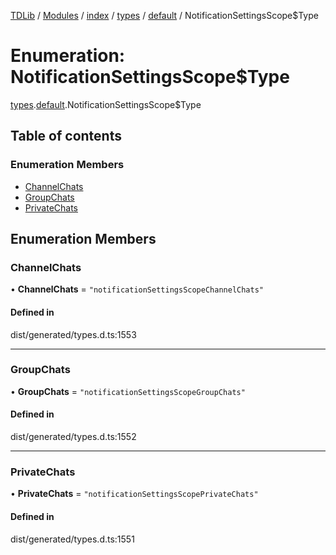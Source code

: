 [TDLib](../README.md) / [Modules](../modules.md) / [index](../modules/index.md) / [types](../modules/index.types.md) / [default](../modules/index.types.default.md) / NotificationSettingsScope$Type

# Enumeration: NotificationSettingsScope$Type

[types](../modules/index.types.md).[default](../modules/index.types.default.md).NotificationSettingsScope$Type

## Table of contents

### Enumeration Members

- [ChannelChats](index.types.default.NotificationSettingsScope_Type.md#channelchats)
- [GroupChats](index.types.default.NotificationSettingsScope_Type.md#groupchats)
- [PrivateChats](index.types.default.NotificationSettingsScope_Type.md#privatechats)

## Enumeration Members

### ChannelChats

• **ChannelChats** = ``"notificationSettingsScopeChannelChats"``

#### Defined in

dist/generated/types.d.ts:1553

___

### GroupChats

• **GroupChats** = ``"notificationSettingsScopeGroupChats"``

#### Defined in

dist/generated/types.d.ts:1552

___

### PrivateChats

• **PrivateChats** = ``"notificationSettingsScopePrivateChats"``

#### Defined in

dist/generated/types.d.ts:1551
